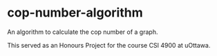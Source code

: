 # cop-number-algorithm
An algorithm to calculate the cop number of a graph.

This served as an Honours Project for the course CSI 4900 at uOttawa.
